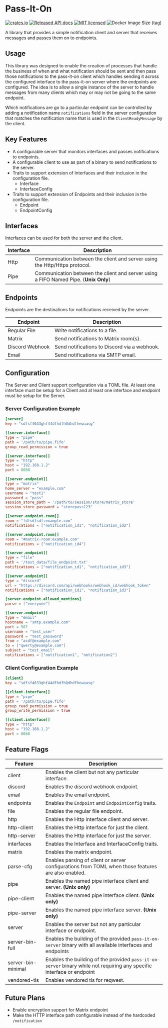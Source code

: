 # Pass-It-On
[![crates.io](https://img.shields.io/crates/v/pass-it-on)](https://crates.io/crates/pass-it-on)
[![Released API docs](https://docs.rs/pass-it-on/badge.svg)](https://docs.rs/pass-it-on/)
[![MIT licensed](https://img.shields.io/crates/l/pass-it-on)](./LICENSE)
![Docker Image Size (tag)](https://img.shields.io/docker/image-size/kwheelans/pass-it-on/latest?logo=docker)

A library that provides a simple notification client and server that receives messages and passes them on to endpoints.

## Usage
This library was designed to enable the creation of processes that handle the business of when and what notification should be sent and then pass
those notifications to the pass-it-on client which handles sending it across the configured interface to the pass-it-on server where the endpoints are configured.
The idea is to allow a single instance of the server to handle messages from many clients which may or may not be going to the same endpoint.

Which notifications are go to a particular endpoint can be controlled by adding a notification name `notifications` field in the server configuration
that matches the notification name that is used in the `ClientReadyMessage` by the client.


## Key Features 
- A configurable server that monitors interfaces and passes notifications to endpoints.
- A configurable client to use as part of a binary to send notifications to the server.
- Traits to support extension of Interfaces and their inclusion in the configuration file.
  - Interface
  - InterfaceConfig
- Traits to support extension of Endpoints and their inclusion in the configuration file.
  - Endpoint
  - EndpointConfig


## Interfaces
Interfaces can be used for both the server and the client.

| Interface | Description                                                                          |
|-----------|--------------------------------------------------------------------------------------|
| Http      | Communication between the client and server using the Http/Https protocol.           |
| Pipe      | Communication between the client and server using a FIFO Named Pipe. (**Unix Only**) |


## Endpoints
Endpoints are the destinations for notifications received by the server.

| Endpoint        | Description                                  |
|-----------------|----------------------------------------------|
| Regular File    | Write notifications to a file.               |
| Matrix          | Send notifications to Matrix room(s).        |
| Discord Webhook | Send notifications to Discord via a webhook. |
| Email           | Send notifications via SMTP email.           |

## Configuration
The Server and Client support configuration via a TOML file.
At least one interface must be setup for a Client and at least one interface and endpoint
must be setup for the Server.


### Server Configuration Example
```toml
[server]
key = "sdfsf4633ghf44dfhdfhQdhdfhewaasg"

[[server.interface]]
type = "pipe"
path = '/path/to/pipe.fifo'
group_read_permission = true

[[server.interface]]
type = "http"
host = "192.168.1.2"
port = 8080

[[server.endpoint]]
type = "matrix"
home_server = "example.com"
username = "test1"
password = "pass"
session_store_path = '/path/to/session/store/matrix_store'
session_store_password = "storepass123"

[[server.endpoint.room]]
room = "!dfsdfsdf:example.com"
notifications = ["notification_id1", "notification_id2"]

[[server.endpoint.room]]
room = "#matrix-room:example.com"
notifications = ["notification_id4"]

[[server.endpoint]]
type = "file"
path = '/test_data/file_endpoint.txt'
notifications = ["notification_id1", "notification_id3"]

[[server.endpoint]]
type = "discord"
url = "https://discord.com/api/webhooks/webhook_id/webhook_token"
notifications = ["notification_id1", "notification_id3"]

[server.endpoint.allowed_mentions]
parse = ["everyone"]

[[server.endpoint]]
type = "email"
hostname = "smtp.example.com"
port = 587
username = "test_user"
password = "test_password"
from = "asdf@example.com"
to = ["qwerty@example.com"]
subject = "test_email"
notifications = ["notification1", "notification2"]

```

### Client Configuration Example
```toml
[client]
key = "sdfsf4633ghf44dfhdfhQdhdfhewaasg"

[[client.interface]]
type = "pipe"
path = '/path/to/pipe.fifo'
group_read_permission = true
group_write_permission = true

[[client.interface]]
type = "http"
host = "192.168.1.2"
port = 8080
```


## Feature Flags

| Feature            | Description                                                                                                            |
|--------------------|------------------------------------------------------------------------------------------------------------------------|
| client             | Enables the client but not any particular interface.                                                                   |
| discord            | Enables the discord webhook endpoint.                                                                                  |
| email              | Enables the email endpoint.                                                                                            |
| endpoints          | Enables the `Endpoint` and `EndpointConfig` traits.                                                                    |
| file               | Enables the regular file endpoint.                                                                                     |
| http               | Enables the Http interface client and server.                                                                          |
| http-client        | Enables the Http interface for just the client.                                                                        |
| http-server        | Enables the Http interface for just the server.                                                                        |
| interfaces         | Enables the Interface and InterfaceConfig traits.                                                                      |
| matrix             | Enables the matrix endpoint.                                                                                           |
| parse-cfg          | Enables parsing of client or server configurations from TOML when those features are also enabled.                     |
| pipe               | Enables the named pipe interface client and server. **(Unix only)**                                                    |
| pipe-client        | Enables the named pipe interface client. **(Unix only)**                                                               |
| pipe-server        | Enables the named pipe interface server. **(Unix only)**                                                               |
| server             | Enables the server but not any particular interface or endpoint.                                                       |
| server-bin-full    | Enables the building of the provided `pass-it-on-server` binary with all available interfaces and endpoints            |
| server-bin-minimal | Enables the building of the provided `pass-it-on-server` binary while not requiring any specific interface or endpoint |
| vendored-tls       | Enables vendored tls for reqwest.                                                                                      |


## Future Plans
- Enable encryption support for Matrix endpoint
- Make the HTTP interface path configurable instead of the hardcoded `/notification`
